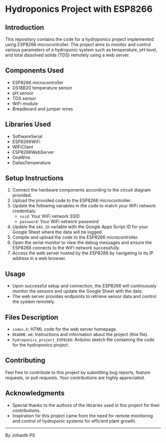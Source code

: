 # Hydroponics Project with ESP8266

## Introduction
This repository contains the code for a hydroponics project implemented using ESP8266 microcontroller. The project aims to monitor and control various parameters of a hydroponic system such as temperature, pH level, and total dissolved solids (TDS) remotely using a web server.

## Components Used
- ESP8266 microcontroller
- DS18B20 temperature sensor
- pH sensor
- TDS sensor
- WiFi module
- Breadboard and jumper wires

## Libraries Used
- SoftwareSerial
- ESP8266WiFi
- WiFiClient
- ESP8266WebServer
- OneWire
- DallasTemperature

## Setup Instructions
1. Connect the hardware components according to the circuit diagram provided.
2. Upload the provided code to the ESP8266 microcontroller.
3. Update the following variables in the code to match your WiFi network credentials:
   - `ssid`: Your WiFi network SSID
   - `password`: Your WiFi network password
4. Update the `GAS_ID` variable with the Google Apps Script ID for your Google Sheet where the data will be logged.
5. Compile and upload the code to the ESP8266 microcontroller.
6. Open the serial monitor to view the debug messages and ensure the ESP8266 connects to the WiFi network successfully.
7. Access the web server hosted by the ESP8266 by navigating to its IP address in a web browser.

## Usage
- Upon successful setup and connection, the ESP8266 will continuously monitor the sensors and update the Google Sheet with the data.
- The web server provides endpoints to retrieve sensor data and control the system remotely.

## Files Description
- `index.h`: HTML code for the web server homepage.
- `README.md`: Instructions and information about the project (this file).
- `hydroponics_project_ESP8266`: Arduino sketch file containing the code for the hydroponics project.

## Contributing
Feel free to contribute to this project by submitting bug reports, feature requests, or pull requests. Your contributions are highly appreciated.

## Acknowledgments
- Special thanks to the authors of the libraries used in this project for their contributions.
- Inspiration for this project came from the need for remote monitoring and control of hydroponic systems for efficient plant growth.

---
By Johanth PS
